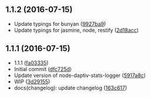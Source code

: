 <a name="1.1.2"></a>
## 1.1.2 (2016-07-15)

* Update typings for bunyan ([9927ba9](https://github.com/daptiv/node-daptiv-api-stats-logger/commit/9927ba9))
* Update typings for jasmine, node, restify ([2d18acc](https://github.com/daptiv/node-daptiv-api-stats-logger/commit/2d18acc))



<a name="1.1.1"></a>
## 1.1.1 (2016-07-15)

* 1.1.1 ([fa03335](https://github.com/daptiv/node-daptiv-api-stats-logger/commit/fa03335))
* Initial commit ([dfc725d](https://github.com/daptiv/node-daptiv-api-stats-logger/commit/dfc725d))
* Update version of node-daptiv-stats-logger ([5917a8c](https://github.com/daptiv/node-daptiv-api-stats-logger/commit/5917a8c))
* WIP ([3d29155](https://github.com/daptiv/node-daptiv-api-stats-logger/commit/3d29155))
* docs(changelog): update changelog ([163c617](https://github.com/daptiv/node-daptiv-api-stats-logger/commit/163c617))




